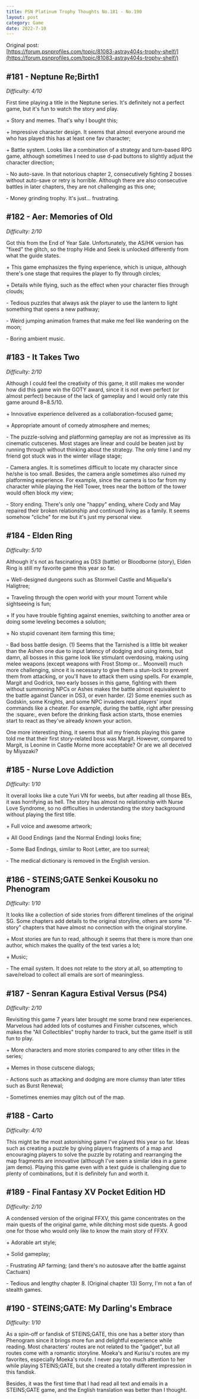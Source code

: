 ```yaml
---
title: PSN Platinum Trophy Thoughts No.181 - No.190
layout: post
category: Game
date: 2022-7-10
---
```


Original post: <br/>
[https://forum.psnprofiles.com/topic/81083-astray404s-trophy-shelf/](https://forum.psnprofiles.com/topic/81083-astray404s-trophy-shelf/)

## #181 - Neptune Re;Birth1
*Difficulty: 4/10*

First time playing a title in the Neptune series. It's definitely not a perfect game, but it's fun to watch the story and play.

\+ Story and memes. That's why I bought this;

\+ Impressive character design. It seems that almost everyone around me who has played this has at least one fav character;

\+ Battle system. Looks like a combination of a strategy and turn-based RPG game, although sometimes I need to use d-pad buttons to slightly adjust the character direction;

\- No auto-save. In that notorious chapter 2, consecutively fighting 2 bosses without auto-save or retry is horrible. Although there are also consecutive battles in later chapters, they are not challenging as this one;

\- Money grinding trophy. It's just... frustrating.

## #182 - Aer: Memories of Old
*Difficulty: 2/10*

Got this from the End of Year Sale. Unfortunately, the AS/HK version has "fixed" the glitch, so the trophy Hide and Seek is unlocked differently from what the guide states.

\+ This game emphasizes the flying experience, which is unique, although there's one stage that requires the player to fly through circles;

\+ Details while flying, such as the effect when your character flies through clouds;

\- Tedious puzzles that always ask the player to use the lantern to light something that opens a new pathway;

\- Weird jumping animation frames that make me feel like wandering on the moon;

\- Boring ambient music.

## #183 - It Takes Two
*Difficulty: 2/10*

Although I could feel the creativity of this game, it still makes me wonder how did this game win the GOTY award, since it is not even perfect (or almost perfect) because of the lack of gameplay and I would only rate this game around 8~8.5/10.

\+ Innovative experience delivered as a collaboration-focused game;

\+ Appropriate amount of comedy atmosphere and memes;

\- The puzzle-solving and platforming gameplay are not as impressive as its cinematic cutscenes. Most stages are linear and could be beaten just by running through without thinking about the strategy. The only time I and my friend got stuck was in the winter village stage;

\- Camera angles. It is sometimes difficult to locate my character since he/she is too small. Besides, the camera angle sometimes also ruined my platforming experience. For example, since the camera is too far from my character while playing the Hell Tower, trees near the bottom of the tower would often block my view;

\- Story ending. There's only one "happy" ending, where Cody and May repaired their broken relationship and continued living as a family. It seems somehow "cliche" for me but it's just my personal view.

## #184 - Elden Ring
*Difficulty: 5/10*

Although it's not as fascinating as DS3 (battle) or Bloodborne (story), Elden Ring is still my favorite game this year so far.

\+ Well-designed dungeons such as Stormveil Castle and Miquella's Haligtree;

\+ Traveling through the open world with your mount Torrent while sightseeing is fun;

\+ If you have trouble fighting against enemies, switching to another area or doing some leveling becomes a solution;

\+ No stupid covenant item farming this time;

\- Bad boss battle design. (1) Seems that the Tarnished is a little bit weaker than the Ashen one due to input latency of dodging and using items, but damn, all bosses in this game look like stimulant overdosing, making using melee weapons (except weapons with Frost Stomp or... Moonveil) much more challenging, since it is necessary to give them a stun-lock to prevent them from attacking, or you'll have to attack them using spells. For example, Margit and Godrick, two early bosses in this game, fighting with them without summoning NPCs or Ashes makes the battle almost equivalent to the battle against Dancer in DS3, or even harder. (2) Some enemies such as Godskin, some Knights, and some NPC invaders read players' input commands like a cheater. For example, during the battle, right after pressing the :square:, even before the drinking flask action starts, those enemies start to react as they've already known your action.

One more interesting thing, it seems that all my friends playing this game told me that their first story-related boss was Margit. However, compared to Margit, is Leonine in Castle Morne more acceptable? Or are we all deceived by Miyazaki?

## #185 - Nurse Love Addiction
*Difficulty: 1/10*

It overall looks like a cute Yuri VN for weebs, but after reading all those BEs, it was horrifying as hell. The story has almost no relationship with Nurse Love Syndrome, so no difficulties in understanding the story background without playing the first title.

\+ Full voice and awesome artwork;

\+ All Good Endings (and the Normal Ending) looks fine;

\- Some Bad Endings, similar to Root Letter, are too surreal;

\- The medical dictionary is removed in the English version.

## #186 - STEINS;GATE Senkei Kousoku no Phenogram
*Difficulty: 1/10*

It looks like a collection of side stories from different timelines of  the original SG. Some chapters add details to the original storyline,  others are some "if-story" chapters that have almost no connection with  the original storyline.

\+ Most stories are fun to read, although it seems that there is more  than one author, which makes the quality of the text varies a lot;

\+ Music;

\- The email system. It does not relate to the story at all, so  attempting to save/reload to collect all emails are sort of meaningless.

## #187 - Senran Kagura Estival Versus (PS4)
*Difficulty: 2/10*

Revisiting this game 7 years later brought me some brand new  experiences. Marvelous had added lots of costumes and Finisher  cutscenes, which makes the "All Collectibles" trophy harder to track,  but the game itself is still fun to play.

\+ More characters and more stories compared to any other titles in the series;

\+ Memes in those cutscene dialogs;

\- Actions such as attacking and dodging are more clumsy than later titles such as Burst Renewal;

\- Sometimes enemies may glitch out of the map.

## #188 - Carto
*Difficulty: 4/10*

This might be the most astonishing game I've played this year so far.  Ideas such as creating a puzzle by giving players fragments of a map and  encouraging players to solve the puzzle by rotating and rearranging the  map fragments are innovative (although I've seen a similar idea in a  game jam demo). Playing this game even with a text guide is challenging  due to plenty of combinations, but it is definitely fun and worth it.

## #189 - Final Fantasy XV Pocket Edition HD
*Difficulty: 2/10*

A condensed version of the original FFXV, this game concentrates on the  main quests of the original game, while ditching most side quests. A  good one for those who would only like to know the main story of FFXV.

\+ Adorable art style;

\+ Solid gameplay;

\- Frustrating AP farming; (and there's no autosave after the battle against Cactuars)

\- Tedious and lengthy chapter 8. (Original chapter 13) Sorry, I'm not a fan of stealth games.

## #190 - STEINS;GATE: My Darling's Embrace
*Difficulty: 1/10*

As a spin-off or fandisk of STEINS;GATE, this one has a better story  than Phenogram since it brings more fun and delightful experience while  reading. Most characters' routes are not related to the "gadget", but  all routes come with a romantic storyline. Moeka's and Kurisu's routes  are my favorites, especially Moeka's route. I never pay too much  attention to her while playing STEINS;GATE, but she created a totally  different impression in this fandisk.

Besides, it was the first time that I had read all text and emails in a  STEINS;GATE game, and the English translation was better than I  thought.
